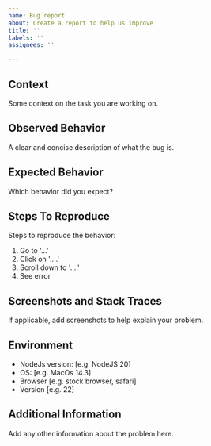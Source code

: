 ```yaml
---
name: Bug report
about: Create a report to help us improve
title: ''
labels: ''
assignees: ''

---
```


## Context

Some context on the task you are working on.

## Observed Behavior
A clear and concise description of what the bug is.

## Expected Behavior
Which behavior did you expect?

## Steps To Reproduce
Steps to reproduce the behavior:
1. Go to '...'
2. Click on '....'
3. Scroll down to '....'
4. See error

## Screenshots and Stack Traces
If applicable, add screenshots to help explain your problem.

## Environment
 - NodeJs version: [e.g. NodeJS 20]
 - OS: [e.g. MacOs 14.3]
 - Browser [e.g. stock browser, safari]
 - Version [e.g. 22]

## Additional Information
Add any other information about the problem here.
